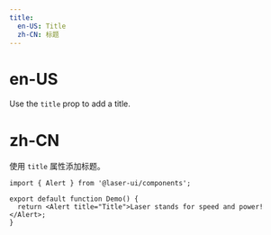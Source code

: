 ```yaml
---
title:
  en-US: Title
  zh-CN: 标题
---
```


# en-US

Use the `title` prop to add a title.

# zh-CN

使用 `title` 属性添加标题。

```tsx
import { Alert } from '@laser-ui/components';

export default function Demo() {
  return <Alert title="Title">Laser stands for speed and power!</Alert>;
}
```
